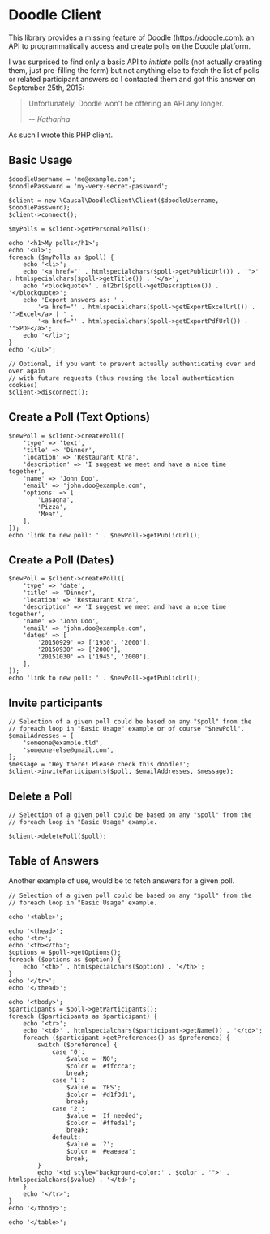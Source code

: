 # Doodle Client

This library provides a missing feature of Doodle (https://doodle.com): an API to programmatically access and create
polls on the Doodle platform.

I was surprised to find only a basic API to *initiate* polls (not actually creating them, just pre-filling the form) but
not anything else to fetch the list of polls or related participant answers so I contacted them and got this answer on
September 25th, 2015:

> Unfortunately, Doodle won't be offering an API any longer.
>
> -- <cite>Katharina</cite>

As such I wrote this PHP client.


## Basic Usage

```
$doodleUsername = 'me@example.com';
$doodlePassword = 'my-very-secret-password';

$client = new \Causal\DoodleClient\Client($doodleUsername, $doodlePassword);
$client->connect();

$myPolls = $client->getPersonalPolls();

echo '<h1>My polls</h1>';
echo '<ul>';
foreach ($myPolls as $poll) {
    echo '<li>';
    echo '<a href="' . htmlspecialchars($poll->getPublicUrl()) . '">' . htmlspecialchars($poll->getTitle()) . '</a>';
    echo '<blockquote>' . nl2br($poll->getDescription()) . '</blockquote>';
    echo 'Export answers as: ' .
        '<a href="' . htmlspecialchars($poll->getExportExcelUrl()) . '">Excel</a> | ' .
        '<a href="' . htmlspecialchars($poll->getExportPdfUrl()) . '">PDF</a>';
    echo '</li>';
}
echo '</ul>';

// Optional, if you want to prevent actually authenticating over and over again
// with future requests (thus reusing the local authentication cookies)
$client->disconnect();
```

## Create a Poll (Text Options)

```
$newPoll = $client->createPoll([
    'type' => 'text',
    'title' => 'Dinner',
    'location' => 'Restaurant Xtra',
    'description' => 'I suggest we meet and have a nice time together',
    'name' => 'John Doo',
    'email' => 'john.doo@example.com',
    'options' => [
        'Lasagna',
        'Pizza',
        'Meat',
    ],
]);
echo 'link to new poll: ' . $newPoll->getPublicUrl();
```


## Create a Poll (Dates)

```
$newPoll = $client->createPoll([
    'type' => 'date',
    'title' => 'Dinner',
    'location' => 'Restaurant Xtra',
    'description' => 'I suggest we meet and have a nice time together',
    'name' => 'John Doo',
    'email' => 'john.doo@example.com',
    'dates' => [
        '20150929' => ['1930', '2000'],
        '20150930' => ['2000'],
        '20151030' => ['1945', '2000'],
    ],
]);
echo 'link to new poll: ' . $newPoll->getPublicUrl();
```


## Invite participants

```
// Selection of a given poll could be based on any "$poll" from the
// foreach loop in "Basic Usage" example or of course "$newPoll".
$emailAdresses = [
    'someone@example.tld',
    'someone-else@gmail.com',
];
$message = 'Hey there! Please check this doodle!';
$client->inviteParticipants($poll, $emailAddresses, $message);
```


## Delete a Poll

```
// Selection of a given poll could be based on any "$poll" from the
// foreach loop in "Basic Usage" example.

$client->deletePoll($poll);
```


## Table of Answers

Another example of use, would be to fetch answers for a given poll.

```
// Selection of a given poll could be based on any "$poll" from the
// foreach loop in "Basic Usage" example.

echo '<table>';

echo '<thead>';
echo '<tr>';
echo '<th></th>';
$options = $poll->getOptions();
foreach ($options as $option) {
    echo '<th>' . htmlspecialchars($option) . '</th>';
}
echo '</tr>';
echo '</thead>';

echo '<tbody>';
$participants = $poll->getParticipants();
foreach ($participants as $participant) {
    echo '<tr>';
    echo '<td>' . htmlspecialchars($participant->getName()) . '</td>';
    foreach ($participant->getPreferences() as $preference) {
        switch ($preference) {
            case '0':
                $value = 'NO';
                $color = '#ffccca';
                break;
            case '1':
                $value = 'YES';
                $color = '#d1f3d1';
                break;
            case '2':
                $value = 'If needed';
                $color = '#ffeda1';
                break;
            default:
                $value = '?';
                $color = '#eaeaea';
                break;
        }
        echo '<td style="background-color:' . $color . '">' . htmlspecialchars($value) . '</td>';
    }
    echo '</tr>';
}
echo '</tbody>';

echo '</table>';
```
